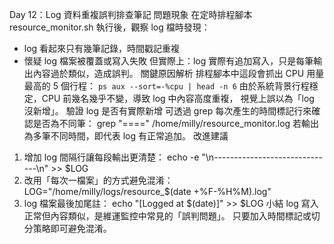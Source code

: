 Day 12：Log 資料重複誤判排查筆記
問題現象
在定時排程腳本 resource\_monitor.sh 執行後，觀察 log 檔時發現：
- log 看起來只有幾筆記錄，時間戳記重複
- 懷疑 log 檔案被覆蓋或寫入失敗
但實際上：log 實際有追加寫入，只是每筆輸出內容過於類似，造成誤判。
關鍵原因解析
排程腳本中這段會抓出 CPU 用量最高的 5 個行程：
`ps aux --sort=-%cpu | head -n 6`
由於系統背景行程穩定，CPU 前幾名幾乎不變，導致 log 中內容高度重複，
視覺上誤以為「log 沒新增」。
 驗證 log 是否有實際新增
可透過 grep 每次產生的時間標記行來確認是否為不同筆：
grep "====" /home/milly/resource\_monitor.log
若輸出為多筆不同時間，即代表 log 有正常追加。
改進建議
1. 增加 log 間隔行讓每段輸出更清楚：
echo -e "\n------------------------------\n" >> $LOG
2. 改用「每次一檔案」的方式避免混淆：
LOG="/home/milly/logs/resource\_$(date +%F-%H%M).log"
3. log 檔案最後加尾註：
echo "[Logged at $(date)]" >> $LOG
小結
log 寫入正常但內容類似，是維運監控中常見的「誤判問題」。
只要加入時間標記或切分策略即可避免混淆。